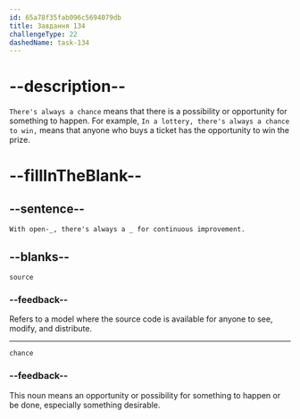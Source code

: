 ```yaml
---
id: 65a78f35fab096c5694079db
title: Завдання 134
challengeType: 22
dashedName: task-134
---
```


<!--
AUDIO REFERENCE:
"With open-source, there's always a chance for continuous improvement."
-->

# --description--

`There's always a chance` means that there is a possibility or opportunity for something to happen. For example, `In a lottery, there's always a chance to win,` means that anyone who buys a ticket has the opportunity to win the prize.

# --fillInTheBlank--

## --sentence--

`With open-_, there's always a _ for continuous improvement.`

## --blanks--

`source`

### --feedback--

Refers to a model where the source code is available for anyone to see, modify, and distribute.

---

`chance`

### --feedback--

This noun means an opportunity or possibility for something to happen or be done, especially something desirable.
